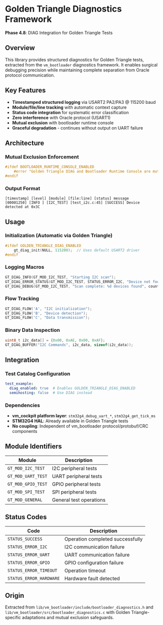 # Golden Triangle Diagnostics Framework

**Phase 4.8**: DIAG Integration for Golden Triangle Tests

## Overview

This library provides structured diagnostics for Golden Triangle tests, extracted from the `vm_bootloader` diagnostics framework. It enables surgical debugging precision while maintaining complete separation from Oracle protocol communication.

## Key Features

- **Timestamped structured logging** via USART2 PA2/PA3 @ 115200 baud
- **Module/file/line tracking** with automatic context capture
- **Status code integration** for systematic error classification  
- **Zero interference** with Oracle protocol (USART1)
- **Mutual exclusion** with bootloader runtime console
- **Graceful degradation** - continues without output on UART failure

## Architecture

### Mutual Exclusion Enforcement
```c
#ifdef BOOTLOADER_RUNTIME_CONSOLE_ENABLED
    #error "Golden Triangle DIAG and Bootloader Runtime Console are mutually exclusive"
#endif
```

### Output Format
```
[timestamp] [level] [module] [file:line] [status] message
[00001250] [INFO ] [I2C_TEST] [test_i2c.c:45] [SUCCESS] Device detected at 0x3C
```

## Usage

### Initialization (Automatic via Golden Triangle)
```c
#ifdef GOLDEN_TRIANGLE_DIAG_ENABLED
    gt_diag_init(NULL, 115200);  // Uses default USART2 driver
#endif
```

### Logging Macros
```c
GT_DIAG_INFO(GT_MOD_I2C_TEST, "Starting I2C scan");
GT_DIAG_ERROR_STATUS(GT_MOD_I2C_TEST, STATUS_ERROR_I2C, "Device not found at 0x%02X", addr);
GT_DIAG_DEBUG(GT_MOD_I2C_TEST, "Scan complete: %d devices found", count);
```

### Flow Tracking
```c
GT_DIAG_FLOW('A', "I2C initialization");
GT_DIAG_FLOW('B', "Device detection");
GT_DIAG_FLOW('C', "Data transmission");
```

### Binary Data Inspection
```c
uint8_t i2c_data[] = {0x00, 0xAE, 0x00, 0xAF};
GT_DIAG_BUFFER("I2C Commands", i2c_data, sizeof(i2c_data));
```

## Integration

### Test Catalog Configuration
```yaml
test_example:
  diag_enabled: true  # Enables GOLDEN_TRIANGLE_DIAG_ENABLED
  semihosting: false  # Use DIAG instead
```

### Dependencies
- **vm_cockpit platform layer**: `stm32g4_debug_uart_*`, `stm32g4_get_tick_ms`
- **STM32G4 HAL**: Already available in Golden Triangle tests
- **No coupling**: Independent of vm_bootloader protocol/protobuf/CRC components

## Module Identifiers

| Module | Description |
|--------|-------------|
| `GT_MOD_I2C_TEST` | I2C peripheral tests |
| `GT_MOD_UART_TEST` | UART peripheral tests |
| `GT_MOD_GPIO_TEST` | GPIO peripheral tests |
| `GT_MOD_SPI_TEST` | SPI peripheral tests |
| `GT_MOD_GENERAL` | General test operations |

## Status Codes

| Code | Description |
|------|-------------|
| `STATUS_SUCCESS` | Operation completed successfully |
| `STATUS_ERROR_I2C` | I2C communication failure |
| `STATUS_ERROR_UART` | UART communication failure |
| `STATUS_ERROR_GPIO` | GPIO configuration failure |
| `STATUS_ERROR_TIMEOUT` | Operation timeout |
| `STATUS_ERROR_HARDWARE` | Hardware fault detected |

## Origin

Extracted from `lib/vm_bootloader/include/bootloader_diagnostics.h` and `lib/vm_bootloader/src/bootloader_diagnostics.c` with Golden Triangle-specific adaptations and mutual exclusion safeguards.